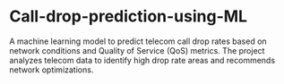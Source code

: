 # Call-drop-prediction-using-ML
A machine learning model to predict telecom call drop rates based on network conditions and Quality of Service (QoS) metrics. The project analyzes telecom data to identify high drop rate areas and recommends network optimizations.
